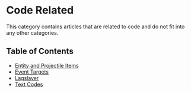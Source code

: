 # Code Related

This category contains articles that are related to code and do not fit into any other categories.

## Table of Contents
- [Entity and Projectile Items](Other/Code_Related/Entity_and_Projectile_Items.md)
- [Event Targets](Other/Code_Related/Event_Targets.md)
- [Lagslayer](Other/Code_Related/Lagslayer.md)
- [Text Codes](Other/Code_Related/Text_Codes.md)
